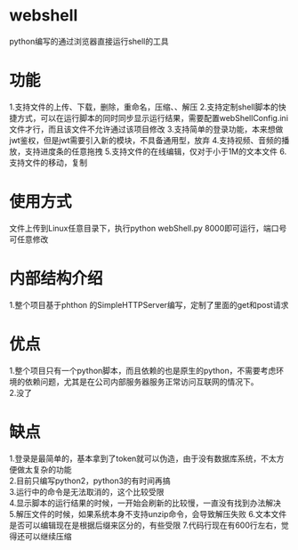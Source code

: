 # webshell
python编写的通过浏览器直接运行shell的工具

# 功能
1.支持文件的上传、下载，删除，重命名，压缩、、解压
2.支持定制shell脚本的快捷方式，可以在运行脚本的同时同步显示运行结果，需要配置webShellConfig.ini文件才行，而且该文件不允许通过该项目修改
3.支持简单的登录功能，本来想做jwt鉴权，但是jwt需要引入新的模块，不具备通用型，放弃
4.支持视频、音频的播放，支持进度条的任意拖拽
5.支持文件的在线编辑，仅对于小于1M的文本文件
6.支持文件的移动，复制

# 使用方式
文件上传到Linux任意目录下，执行python webShell.py 8000即可运行，端口号可任意修改

# 内部结构介绍
1.整个项目基于phthon 的SimpleHTTPServer编写，定制了里面的get和post请求

# 优点
1.整个项目只有一个python脚本，而且依赖的也是原生的python，不需要考虑环境的依赖问题，尤其是在公司内部服务器服务正常访问互联网的情况下。  
2.没了

# 缺点
1.登录是最简单的，基本拿到了token就可以伪造，由于没有数据库系统，不太方便做太复杂的功能   
2.目前只编写python2，python3的有时间再搞  
3.运行中的命令是无法取消的，这个比较受限  
4.显示脚本的运行结果的时候，一开始会刷新的比较慢，一直没有找到办法解决 
5.解压文件的时候，如果系统本身不支持unzip命令，会导致解压失败
6.文本文件是否可以编辑现在是根据后缀来区分的，有些受限
7.代码行现在有600行左右，觉得还可以继续压缩


